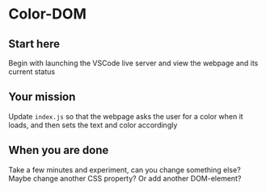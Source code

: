 # Color-DOM

## Start here
Begin with launching the VSCode live server and view the webpage and its current status

## Your mission
Update `index.js` so that the webpage asks the user for a color when it loads,
and then sets the text and color accordingly

## When you are done
Take a few minutes and experiment, can you change something else? Maybe change another CSS property? Or add another DOM-element?
